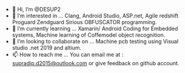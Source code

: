 - 👋 Hi, I’m @DESUP2
- 👀 I’m interested in ... Clang, Android Studio, ASP.net, Agile redshift Proguard Zendguard Sirious OBFUSCATOR programming.
- 🌱 I’m currently learning ... Xamarin/ Android Coding for Embedded systems, Machine learning of Coffemodel object recognition.
- 💞️ I’m looking to collaborate on ... Machine pcb testing using Visual studio .net 2019 and altium.
- 📫 How to reach me ... You can email me at : supradip.d2015@outlook.com or give feedback on github account.

<!---
DESUP2/DESUP2 is a ✨ special ✨ repository because its `README.md` (this file) appears on your GitHub profile.
You can click the Preview link to take a look at your changes.
--->

